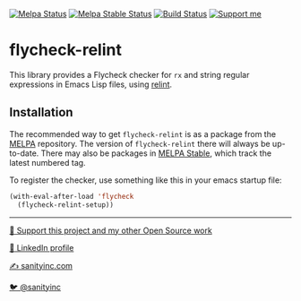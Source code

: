 [![Melpa Status](http://melpa.org/packages/flycheck-relint-badge.svg)](http://melpa.org/#/flycheck-relint)
[![Melpa Stable Status](http://stable.melpa.org/packages/flycheck-relint-badge.svg)](http://stable.melpa.org/#/flycheck-relint)
[![Build Status](https://github.com/purcell/flycheck-relint/workflows/CI/badge.svg)](https://github.com/purcell/flycheck-relint/actions)
<a href="https://www.patreon.com/sanityinc"><img alt="Support me" src="https://img.shields.io/badge/Support%20Me-%F0%9F%92%97-ff69b4.svg"></a>

flycheck-relint
===============

This library provides a Flycheck checker for `rx` and string regular
expressions in Emacs Lisp files, using
[relint](https://elpa.gnu.org/packages/relint.html).

Installation
------------

The recommended way to get `flycheck-relint` is as a package from the
[MELPA](https://melpa.org) repository. The version of `flycheck-relint` there will
always be up-to-date. There may also be packages in [MELPA
Stable](https://stable.melpa.org), which track the latest numbered tag.

To register the checker, use something like this in your emacs startup file:

```el
(with-eval-after-load 'flycheck
  (flycheck-relint-setup))
```

<hr>


[💝 Support this project and my other Open Source work](https://www.patreon.com/sanityinc)

[💼 LinkedIn profile](https://uk.linkedin.com/in/stevepurcell)

[✍ sanityinc.com](http://www.sanityinc.com/)

[🐦 @sanityinc](https://twitter.com/sanityinc)
